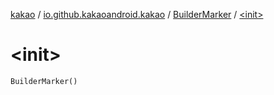 [kakao](../../index.md) / [io.github.kakaoandroid.kakao](../index.md) / [BuilderMarker](index.md) / [&lt;init&gt;](./-init-.md)

# &lt;init&gt;

`BuilderMarker()`